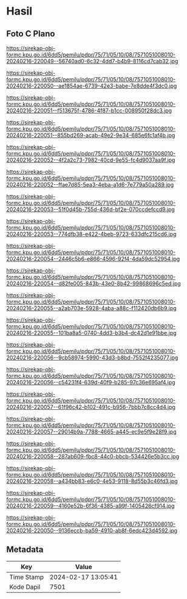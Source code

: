 # Hasil

## Foto C Plano

https://sirekap-obj-formc.kpu.go.id/6dd5/pemilu/pdpr/75/71/05/10/08/7571051008010-20240216-220049--56740ad0-6c32-4dd7-b4b9-8116cd7cab32.jpg

https://sirekap-obj-formc.kpu.go.id/6dd5/pemilu/pdpr/75/71/05/10/08/7571051008010-20240216-220050--ae1854ae-6739-42e3-babe-7e8dde4f3dc0.jpg

https://sirekap-obj-formc.kpu.go.id/6dd5/pemilu/pdpr/75/71/05/10/08/7571051008010-20240216-220051--f513675f-4786-4f87-b1cc-008950f28dc3.jpg

https://sirekap-obj-formc.kpu.go.id/6dd5/pemilu/pdpr/75/71/05/10/08/7571051008010-20240216-220051--855bd269-acab-49e2-9e34-685e6fc1af4b.jpg

https://sirekap-obj-formc.kpu.go.id/6dd5/pemilu/pdpr/75/71/05/10/08/7571051008010-20240216-220052--4f2a2c73-7982-40cd-9e55-fc4d9037aa9f.jpg

https://sirekap-obj-formc.kpu.go.id/6dd5/pemilu/pdpr/75/71/05/10/08/7571051008010-20240216-220052--ffae7d85-5ea3-4eba-a1d6-7e779a50a289.jpg

https://sirekap-obj-formc.kpu.go.id/6dd5/pemilu/pdpr/75/71/05/10/08/7571051008010-20240216-220053--51f0d45b-755d-436d-bf2e-070ccdefccd9.jpg

https://sirekap-obj-formc.kpu.go.id/6dd5/pemilu/pdpr/75/71/05/10/08/7571051008010-20240216-220053--774dfb38-e422-4beb-9723-633dfc215cd6.jpg

https://sirekap-obj-formc.kpu.go.id/6dd5/pemilu/pdpr/75/71/05/10/08/7571051008010-20240216-220054--2446c5b6-e866-4596-92f4-4da59dc52954.jpg

https://sirekap-obj-formc.kpu.go.id/6dd5/pemilu/pdpr/75/71/05/10/08/7571051008010-20240216-220054--d82fe005-843b-43e0-8b42-99868696c5ed.jpg

https://sirekap-obj-formc.kpu.go.id/6dd5/pemilu/pdpr/75/71/05/10/08/7571051008010-20240216-220055--a2ab703e-5928-4aba-a88c-f112420db6b9.jpg

https://sirekap-obj-formc.kpu.go.id/6dd5/pemilu/pdpr/75/71/05/10/08/7571051008010-20240216-220055--101ba8a5-0740-4dd3-b3b4-dc42d1e91bbe.jpg

https://sirekap-obj-formc.kpu.go.id/6dd5/pemilu/pdpr/75/71/05/10/08/7571051008010-20240216-220056--9cb58974-5990-43d3-b8bd-7552f4235077.jpg

https://sirekap-obj-formc.kpu.go.id/6dd5/pemilu/pdpr/75/71/05/10/08/7571051008010-20240216-220056--c54231f4-639d-40f9-b285-97c36e695af4.jpg

https://sirekap-obj-formc.kpu.go.id/6dd5/pemilu/pdpr/75/71/05/10/08/7571051008010-20240216-220057--61f96c42-b102-491c-b956-7bbb7c8cc4d4.jpg

https://sirekap-obj-formc.kpu.go.id/6dd5/pemilu/pdpr/75/71/05/10/08/7571051008010-20240216-220057--29014b9a-7788-4665-a445-ec9e5f9e28f9.jpg

https://sirekap-obj-formc.kpu.go.id/6dd5/pemilu/pdpr/75/71/05/10/08/7571051008010-20240216-220058--287ab609-fbc8-44c0-bbcb-534426e5b3cc.jpg

https://sirekap-obj-formc.kpu.go.id/6dd5/pemilu/pdpr/75/71/05/10/08/7571051008010-20240216-220058--a434bb83-e6c0-4e53-9118-8d55b3c46fd3.jpg

https://sirekap-obj-formc.kpu.go.id/6dd5/pemilu/pdpr/75/71/05/10/08/7571051008010-20240216-220059--4160e52b-6f36-4385-a99f-1405426cf914.jpg

https://sirekap-obj-formc.kpu.go.id/6dd5/pemilu/pdpr/75/71/05/10/08/7571051008010-20240216-220050--9136eccb-ba59-4910-ab8f-6edc423d4592.jpg


## Metadata

| Key        | Value               |
| ---------- | ------------------- |
| Time Stamp | 2024-02-17 13:05:41 |
| Kode Dapil | 7501                |



